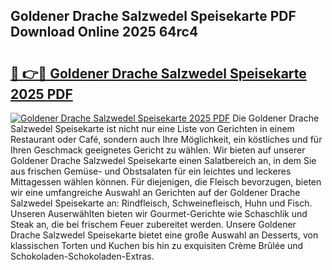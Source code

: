 ## Goldener Drache Salzwedel Speisekarte PDF Download Online 2025 64rc4

# <h2><a href="http://gc5e06j.nevu.top/?p=Goldener+Drache+Salzwedel+Speisekarte">🔗 👉🔴 Goldener Drache Salzwedel Speisekarte 2025 PDF</a></h2>

[![Goldener Drache Salzwedel Speisekarte 2025 PDF](https://i.imgur.com/dBaPXMq.png)](http://gc5e06j.nevu.top/?p=Goldener+Drache+Salzwedel+Speisekarte)
Die Goldener Drache Salzwedel Speisekarte ist nicht nur eine Liste von Gerichten in einem Restaurant oder Café, sondern auch Ihre Möglichkeit, ein köstliches und für Ihren Geschmack geeignetes Gericht zu wählen. Wir bieten auf unserer Goldener Drache Salzwedel Speisekarte einen Salatbereich an, in dem Sie aus frischen Gemüse- und Obstsalaten für ein leichtes und leckeres Mittagessen wählen können. Für diejenigen, die Fleisch bevorzugen, bieten wir eine umfangreiche Auswahl an Gerichten auf der Goldener Drache Salzwedel Speisekarte an: Rindfleisch, Schweinefleisch, Huhn und Fisch. Unseren Auserwählten bieten wir Gourmet-Gerichte wie Schaschlik und Steak an, die bei frischem Feuer zubereitet werden. Unsere Goldener Drache Salzwedel Speisekarte bietet eine große Auswahl an Desserts, von klassischen Torten und Kuchen bis hin zu exquisiten Crème Brûlée und Schokoladen-Schokoladen-Extras.
